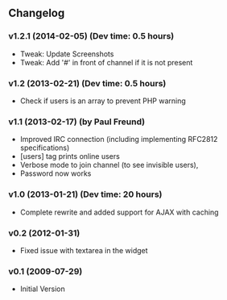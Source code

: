 ## Changelog ##

### v1.2.1 (2014-02-05) (Dev time: 0.5 hours)
- Tweak: Update Screenshots
- Tweak: Add '#' in front of channel if it is not present

### v1.2 (2013-02-21) (Dev time: 0.5 hours)
*	Check if users is an array to prevent PHP warning

### v1.1 (2013-02-17) (by Paul Freund)
* Improved IRC connection (including implementing RFC2812  specifications)
* [users] tag prints online users
* Verbose mode to join channel (to see invisible users), 
* Password now works

### v1.0 (2013-01-21) (Dev time: 20 hours)
* Complete rewrite and added support for AJAX with caching

### v0.2 (2012-01-31)
*   Fixed issue with textarea in the widget

### v0.1 (2009-07-29)
*   Initial Version
